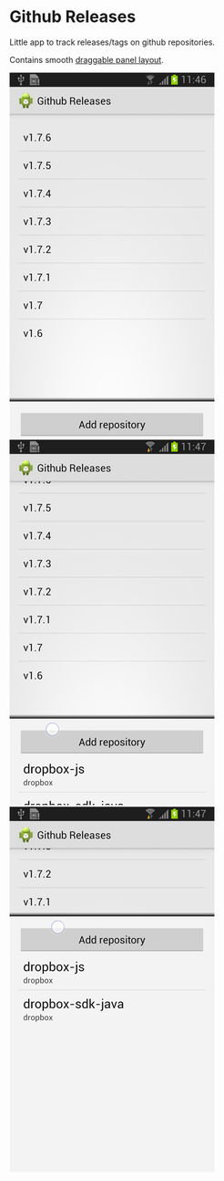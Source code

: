 Github Releases
=============

Little app to track releases/tags on github repositories.

Contains smooth [draggable panel layout](app/src/main/java/com/github/lassana/releases/view).

![Screenshot 1](raw/device-2014-01-15-114624.png) ![Screenshot 1](raw/device-2014-01-15-114717.png) ![Screenshot 1](raw/device-2014-01-15-114734.png) 